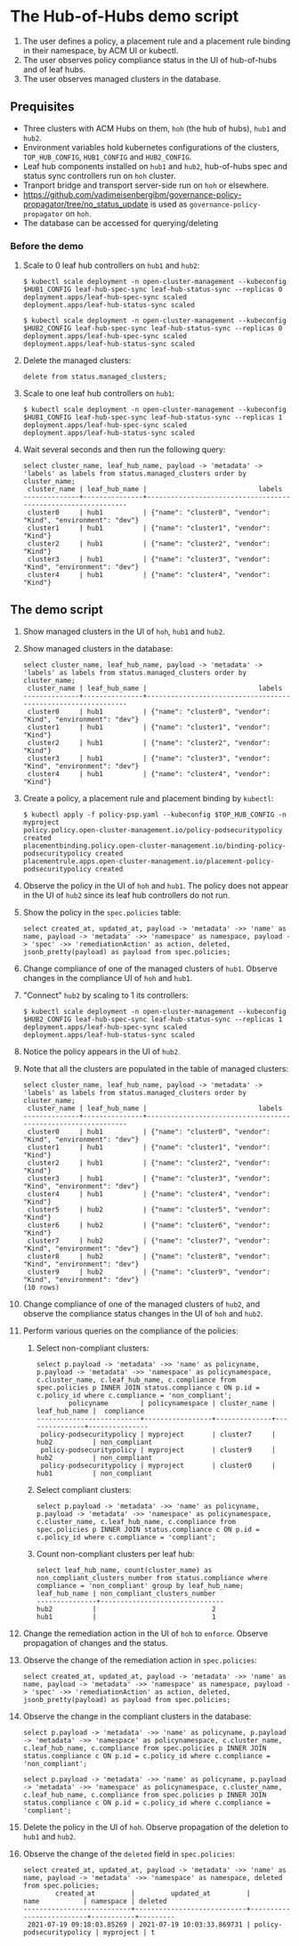# The Hub-of-Hubs demo script

1. The user defines a policy, a placement rule and a placement rule binding in their namespace, by ACM UI or kubectl.
1. The user observes policy compliance status in the UI of hub-of-hubs and of leaf hubs.
1. The user observes managed clusters in the database.

## Prequisites

* Three clusters with ACM Hubs on them, `hoh` (the hub of hubs), `hub1` and `hub2`.
* Environment variables hold kubernetes configurations of the clusters,
`TOP_HUB_CONFIG`, `HUB1_CONFIG` and `HUB2_CONFIG`.
* Leaf hub components installed on `hub1` and `hub2`, hub-of-hubs spec and status sync controllers run on `hoh` cluster.
* Tranport bridge and transport server-side run on `hoh` or elsewhere.
* https://github.com/vadimeisenbergibm/governance-policy-propagator/tree/no_status_update is used as `governance-policy-propagator` on `hoh`.
* The database can be accessed for querying/deleting

### Before the demo

1.  Scale to 0 leaf hub controllers on `hub1` and `hub2`:

    ```
    $ kubectl scale deployment -n open-cluster-management --kubeconfig $HUB1_CONFIG leaf-hub-spec-sync leaf-hub-status-sync --replicas 0
    deployment.apps/leaf-hub-spec-sync scaled
    deployment.apps/leaf-hub-status-sync scaled
    ```

    ```
    $ kubectl scale deployment -n open-cluster-management --kubeconfig $HUB2_CONFIG leaf-hub-spec-sync leaf-hub-status-sync --replicas 0
    deployment.apps/leaf-hub-spec-sync scaled
    deployment.apps/leaf-hub-status-sync scaled
    ```

1.  Delete the managed clusters:

    ```
    delete from status.managed_clusters;
    ```

1.  Scale to one leaf hub controllers on `hub1`:

    ```
    $ kubectl scale deployment -n open-cluster-management --kubeconfig $HUB1_CONFIG leaf-hub-spec-sync leaf-hub-status-sync --replicas 1
    deployment.apps/leaf-hub-spec-sync scaled
    deployment.apps/leaf-hub-status-sync scaled
    ```

1.  Wait several seconds and then run the following query:

    ```
    select cluster_name, leaf_hub_name, payload -> 'metadata' -> 'labels' as labels from status.managed_clusters order by cluster_name;
     cluster_name | leaf_hub_name |                            labels
    --------------+---------------+--------------------------------------------------------------
     cluster0     | hub1          | {"name": "cluster0", "vendor": "Kind", "environment": "dev"}
     cluster1     | hub1          | {"name": "cluster1", "vendor": "Kind"}
     cluster2     | hub1          | {"name": "cluster2", "vendor": "Kind"}
     cluster3     | hub1          | {"name": "cluster3", "vendor": "Kind", "environment": "dev"}
     cluster4     | hub1          | {"name": "cluster4", "vendor": "Kind"}
    ```

## The demo script

1.  Show managed clusters in the UI of `hoh`, `hub1` and `hub2`.

1.  Show managed clusters in the database:

    ```
    select cluster_name, leaf_hub_name, payload -> 'metadata' -> 'labels' as labels from status.managed_clusters order by cluster_name;
     cluster_name | leaf_hub_name |                            labels
    --------------+---------------+--------------------------------------------------------------
     cluster0     | hub1          | {"name": "cluster0", "vendor": "Kind", "environment": "dev"}
     cluster1     | hub1          | {"name": "cluster1", "vendor": "Kind"}
     cluster2     | hub1          | {"name": "cluster2", "vendor": "Kind"}
     cluster3     | hub1          | {"name": "cluster3", "vendor": "Kind", "environment": "dev"}
     cluster4     | hub1          | {"name": "cluster4", "vendor": "Kind"}
    ```

1.  Create a policy, a placement rule and placement binding by `kubectl`:

    ```
    $ kubectl apply -f policy-psp.yaml --kubeconfig $TOP_HUB_CONFIG -n myproject
    policy.policy.open-cluster-management.io/policy-podsecuritypolicy created
    placementbinding.policy.open-cluster-management.io/binding-policy-podsecuritypolicy created
    placementrule.apps.open-cluster-management.io/placement-policy-podsecuritypolicy created
    ```

1.  Observe the policy in the UI of `hoh` and `hub1`. The policy does not appear in the UI of `hub2` since its leaf hub
controllers do not run.

1.  Show the policy in the `spec.policies` table:

    ```
    select created_at, updated_at, payload -> 'metadata' ->> 'name' as name, payload -> 'metadata' ->> 'namespace' as namespace, payload -> 'spec' ->> 'remediationAction' as action, deleted, jsonb_pretty(payload) as payload from spec.policies;
    ```

1.  Change compliance of one of the managed clusters of `hub1`. Observe changes in the compliance UI of `hoh` and
`hub1`.

1.  "Connect" `hub2` by scaling to 1 its controllers:

    ```
    $ kubectl scale deployment -n open-cluster-management --kubeconfig $HUB2_CONFIG leaf-hub-spec-sync leaf-hub-status-sync --replicas 1
    deployment.apps/leaf-hub-spec-sync scaled
    deployment.apps/leaf-hub-status-sync scaled
    ```

1.  Notice the policy appears in the UI of `hub2`.

1.  Note that all the clusters are populated in the table of managed clusters:

    ```
    select cluster_name, leaf_hub_name, payload -> 'metadata' -> 'labels' as labels from status.managed_clusters order by cluster_name;
     cluster_name | leaf_hub_name |                            labels
    --------------+---------------+--------------------------------------------------------------
     cluster0     | hub1          | {"name": "cluster0", "vendor": "Kind", "environment": "dev"}
     cluster1     | hub1          | {"name": "cluster1", "vendor": "Kind"}
     cluster2     | hub1          | {"name": "cluster2", "vendor": "Kind"}
     cluster3     | hub1          | {"name": "cluster3", "vendor": "Kind", "environment": "dev"}
     cluster4     | hub1          | {"name": "cluster4", "vendor": "Kind"}
     cluster5     | hub2          | {"name": "cluster5", "vendor": "Kind"}
     cluster6     | hub2          | {"name": "cluster6", "vendor": "Kind"}
     cluster7     | hub2          | {"name": "cluster7", "vendor": "Kind", "environment": "dev"}
     cluster8     | hub2          | {"name": "cluster8", "vendor": "Kind", "environment": "dev"}
     cluster9     | hub2          | {"name": "cluster9", "vendor": "Kind", "environment": "dev"}
    (10 rows)
    ```

1.  Change compliance of one of the managed clusters of `hub2`, and observe the compliance status changes in the UI of
`hoh` and `hub2`.

1.  Perform various queries on the compliance of the policies:

    1.  Select non-compliant clusters:

        ```
        select p.payload -> 'metadata' ->> 'name' as policyname, p.payload -> 'metadata' ->> 'namespace' as policynamespace, c.cluster_name, c.leaf_hub_name, c.compliance from spec.policies p INNER JOIN status.compliance c ON p.id = c.policy_id where c.compliance = 'non_compliant';
                policyname        | policynamespace | cluster_name | leaf_hub_name |  compliance
        --------------------------+-----------------+--------------+---------------+---------------
         policy-podsecuritypolicy | myproject       | cluster7     | hub2          | non_compliant
         policy-podsecuritypolicy | myproject       | cluster9     | hub2          | non_compliant
         policy-podsecuritypolicy | myproject       | cluster0     | hub1          | non_compliant
        ```

    1.  Select compliant clusters:

        ```
        select p.payload -> 'metadata' ->> 'name' as policyname, p.payload -> 'metadata' ->> 'namespace' as policynamespace, c.cluster_name, c.leaf_hub_name, c.compliance from spec.policies p INNER JOIN status.compliance c ON p.id = c.policy_id where c.compliance = 'compliant';
        ```

    1.  Count non-compliant clusters per leaf hub:

        ```
        select leaf_hub_name, count(cluster_name) as non_compliant_clusters_number from status.compliance where compliance = 'non_compliant' group by leaf_hub_name;
        leaf_hub_name | non_compliant_clusters_number
        ---------------+-------------------------------
        hub2          |                             2
        hub1          |                             1
        ```

1.  Change the remediation action in the UI of `hoh` to `enforce`. Observe propagation of changes and the status.

1.  Observe the change of the remediation action in `spec.policies`:

    ```
    select created_at, updated_at, payload -> 'metadata' ->> 'name' as name, payload -> 'metadata' ->> 'namespace' as namespace, payload -> 'spec' ->> 'remediationAction' as action, deleted, jsonb_pretty(payload) as payload from spec.policies;
    ```

1.  Observe the change in the compliant clusters in the database:

    ```
    select p.payload -> 'metadata' ->> 'name' as policyname, p.payload -> 'metadata' ->> 'namespace' as policynamespace, c.cluster_name, c.leaf_hub_name, c.compliance from spec.policies p INNER JOIN status.compliance c ON p.id = c.policy_id where c.compliance = 'non_compliant';
    ```

    ```
    select p.payload -> 'metadata' ->> 'name' as policyname, p.payload -> 'metadata' ->> 'namespace' as policynamespace, c.cluster_name, c.leaf_hub_name, c.compliance from spec.policies p INNER JOIN status.compliance c ON p.id = c.policy_id where c.compliance = 'compliant';
    ```

1.  Delete the policy in the UI of `hoh`. Observe propagation of the deletion to `hub1` and `hub2`.

1.  Observe the change of the `deleted` field in `spec.policies`:

    ```
    select created_at, updated_at, payload -> 'metadata' ->> 'name' as name, payload -> 'metadata' ->> 'namespace' as namespace, deleted from spec.policies;
            created_at         |         updated_at         |           name           | namespace | deleted
    ---------------------------+----------------------------+--------------------------+-----------+---------
     2021-07-19 09:18:03.85269 | 2021-07-19 10:03:33.869731 | policy-podsecuritypolicy | myproject | t
    ```
